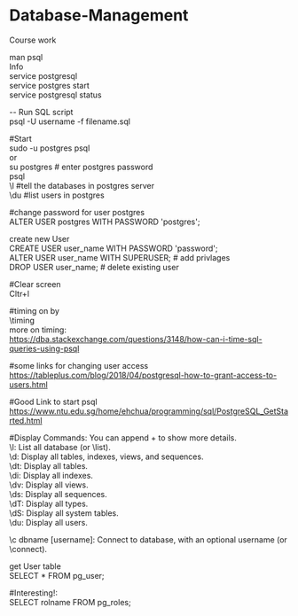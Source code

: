 # Database-Management  
Course work  
  
man psql  
Info  
service postgresql  
service postgres start  
service postgresql status  
  
-- Run SQL script  
psql -U username -f filename.sql  
  
#Start  
sudo -u postgres psql  
or   
su postgres # enter postgres password  
psql  
\\l #tell the databases in postgres server  
\du #list users in postgres  
  
#change password for user postgres  
ALTER USER postgres WITH PASSWORD 'postgres';  
  
create new User  
CREATE USER user_name WITH PASSWORD 'password';  
ALTER USER user_name WITH SUPERUSER; # add privlages  
DROP USER user_name; # delete existing user  
  
#Clear screen  
Cltr+l  
  
#timing on by   
\timing  
more on timing:  
https://dba.stackexchange.com/questions/3148/how-can-i-time-sql-queries-using-psql  
  
#some links for changing user access  
https://tableplus.com/blog/2018/04/postgresql-how-to-grant-access-to-users.html  
  
#Good Link to start psql  
https://www.ntu.edu.sg/home/ehchua/programming/sql/PostgreSQL_GetStarted.html  
  
  
#Display Commands: You can append + to show more details.  
\l: List all database (or \list).  
\d: Display all tables, indexes, views, and sequences.  
\dt: Display all tables.  
\di: Display all indexes.  
\dv: Display all views.  
\ds: Display all sequences.  
\dT: Display all types.  
\dS: Display all system tables.  
\du: Display all users.  
  
  
\c dbname [username]: Connect to database, with an optional username (or \connect).  
  
get User table  
SELECT * FROM pg_user;  
  
#Interesting!:  
SELECT rolname FROM pg_roles;  
